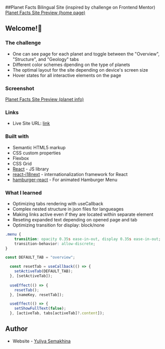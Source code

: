 ##Planet Facts Bilingual Site (inspired by challenge on Frontend Mentor)
[Planet Facts Site Preview (home page)](/public/images/Planet1.jpg)
## Welcome!👋


### The challenge 
- One can see page for each planet and toggle between the "Overview", "Structure", and "Geology" tabs
- Different color schemes dpending on the type of planets
- The optimal layout for the site depending on device's screen size
- Hover states for all interactive elements on the page

### Screenshot

[Planet Facts Site Preview (planet info)](../public/images/Planet2.jpg)

### Links

- Live Site URL: [link](https://juliasemakhina.github.io/planet-facts-bilingual/)


### Built with

- Semantic HTML5 markup
- CSS custom properties
- Flexbox
- CSS Grid
- [React](https://reactjs.org/) - JS library
- [react-i18next](https://react.i18next.com) - internationalization framework for React
- [hamburger-react](https://hamburger-react.netlify.app) - For animated Hamburger Menu


### What I learned

- Optimizing tabs rendering with useCallback
- Complex nested structure in json files for langueages
- Making links active even if they are located within separate element 
- Reseting expanded text depending on opened page and tab
- Optimizing transition for display: block/none


```css
.menu {
    transition: opacity 0.35s ease-in-out, display 0.35s ease-in-out;
    transition-behavior: allow-discrete;  
}
```
```js
const DEFAULT_TAB = "overview";

  const resetTab = useCallback(() => {
    setActiveTab(DEFAULT_TAB);
  }, [setActiveTab]);
  
  useEffect(() => {
    resetTab();
  }, [nameKey, resetTab]);
```
```js
  useEffect(() => {
    setShowFullText(false);
  }, [activeTab, tabs[activeTab]?.content]); 
`````

## Author

- Website - [Yuliya Semakhina](https://github.com/JuliaSemakhina/)
